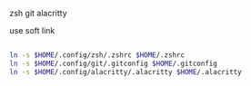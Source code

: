 

zsh
git
alacritty

use soft link 

```zsh

ln -s $HOME/.config/zsh/.zshrc $HOME/.zshrc
ln -s $HOME/.config/git/.gitconfig $HOME/.gitconfig
ln -s $HOME/.config/alacritty/.alacritty $HOME/.alacritty

```